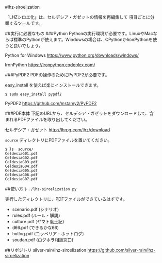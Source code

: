 #lhz-siroelization

「LHZシロエ化」は、セルデシア・ガゼットの情報を再編集して
項目ごとに分類するツールです。

##実行に必要なもの
###Python
Pythonの実行環境が必要です。LinuxやMacならば標準のPythonが使えます。Windowsの場合は、CPythonかIronPythonを使うと良いでしょう。

Python for Windows
https://www.python.org/downloads/windows/

IronPython
https://ironpython.codeplex.com/


###PyPDF2
PDFの操作のためにPyPDF2が必要です。

easy_install を使えば楽にインストールできます。

```$ sudo easy_install pypdf2```

PyPDF2
https://github.com/mstamy2/PyPDF2


###PDF本体
下記のURLから、セルデシア・ガゼットをダウンロードして、含まれるPDFファイルを取り出してください。

セルデシア・ガゼット
http://lhrpg.com/lhz/download

```source``` ディレクトリにPDFファイルを置いてください。

```
$ ls  source/
CeldesiaG01.pdf
CeldesiaG02.pdf
CeldesiaG03.pdf
CeldesiaG04.pdf
CeldesiaG05.pdf
CeldesiaG06.pdf
CeldesiaG07.pdf
```

##使い方
```$ ./lhz-siroelization.py```

実行したディレクトリに、PDFファイルができているはずです。

- scenario.pdf (シナリオ)
- rules.pdf (ルール・解説)
- culture.pdf (ヤマト風土記)
- d66.pdf (できるかな66)
- hotlog.pdf (コッペリア・ホットログ)
- soudan.pdf (ログホラ相談窓口)

##リポジトリ
silver-rain/lhz-siroelization
https://github.com/silver-rain/lhz-siroelization


